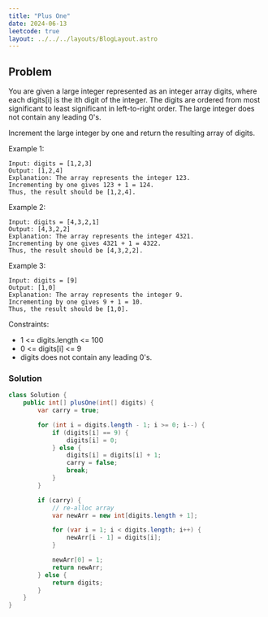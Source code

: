 ```yaml
---
title: "Plus One"
date: 2024-06-13
leetcode: true
layout: ../../../layouts/BlogLayout.astro
---
```


## Problem

You are given a large integer represented as an integer array digits, where each digits[i] is the ith digit of the integer. The digits are ordered from most significant to least significant in left-to-right order. The large integer does not contain any leading 0's.

Increment the large integer by one and return the resulting array of digits.

Example 1:

```text
Input: digits = [1,2,3]
Output: [1,2,4]
Explanation: The array represents the integer 123.
Incrementing by one gives 123 + 1 = 124.
Thus, the result should be [1,2,4].
```

Example 2:

```text
Input: digits = [4,3,2,1]
Output: [4,3,2,2]
Explanation: The array represents the integer 4321.
Incrementing by one gives 4321 + 1 = 4322.
Thus, the result should be [4,3,2,2].
```

Example 3:

```text
Input: digits = [9]
Output: [1,0]
Explanation: The array represents the integer 9.
Incrementing by one gives 9 + 1 = 10.
Thus, the result should be [1,0].
```

Constraints:

- 1 <= digits.length <= 100
- 0 <= digits[i] <= 9
- digits does not contain any leading 0's.

### Solution

```java
class Solution {
    public int[] plusOne(int[] digits) {
        var carry = true;

        for (int i = digits.length - 1; i >= 0; i--) {
            if (digits[i] == 9) {
                digits[i] = 0;
            } else {
                digits[i] = digits[i] + 1;
                carry = false;
                break;
            }
        }

        if (carry) {
            // re-alloc array
            var newArr = new int[digits.length + 1];

            for (var i = 1; i < digits.length; i++) {
                newArr[i - 1] = digits[i];
            }

            newArr[0] = 1;
            return newArr;
        } else {
            return digits;
        }
    }
}
```
